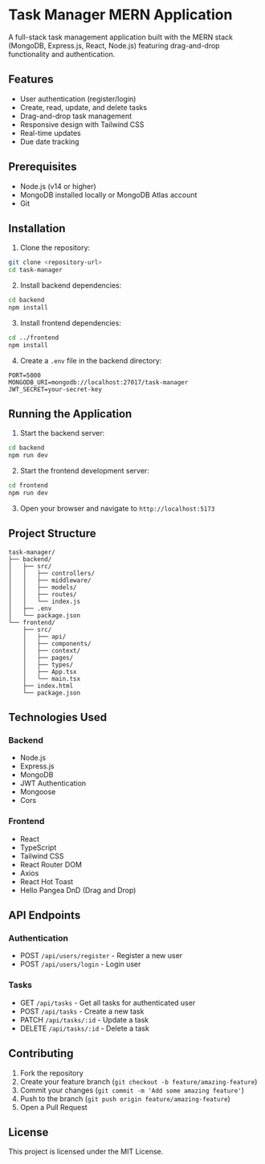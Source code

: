 # Task Manager MERN Application

A full-stack task management application built with the MERN stack (MongoDB, Express.js, React, Node.js) featuring drag-and-drop functionality and authentication.

## Features

- User authentication (register/login)
- Create, read, update, and delete tasks
- Drag-and-drop task management
- Responsive design with Tailwind CSS
- Real-time updates
- Due date tracking

## Prerequisites

- Node.js (v14 or higher)
- MongoDB installed locally or MongoDB Atlas account
- Git

## Installation

1. Clone the repository:
```bash
git clone <repository-url>
cd task-manager
```

2. Install backend dependencies:
```bash
cd backend
npm install
```

3. Install frontend dependencies:
```bash
cd ../frontend
npm install
```

4. Create a `.env` file in the backend directory:
```
PORT=5000
MONGODB_URI=mongodb://localhost:27017/task-manager
JWT_SECRET=your-secret-key
```

## Running the Application

1. Start the backend server:
```bash
cd backend
npm run dev
```

2. Start the frontend development server:
```bash
cd frontend
npm run dev
```

3. Open your browser and navigate to `http://localhost:5173`

## Project Structure

```
task-manager/
├── backend/
│   ├── src/
│   │   ├── controllers/
│   │   ├── middleware/
│   │   ├── models/
│   │   ├── routes/
│   │   └── index.js
│   ├── .env
│   └── package.json
└── frontend/
    ├── src/
    │   ├── api/
    │   ├── components/
    │   ├── context/
    │   ├── pages/
    │   ├── types/
    │   ├── App.tsx
    │   └── main.tsx
    ├── index.html
    └── package.json
```

## Technologies Used

### Backend
- Node.js
- Express.js
- MongoDB
- JWT Authentication
- Mongoose
- Cors

### Frontend
- React
- TypeScript
- Tailwind CSS
- React Router DOM
- Axios
- React Hot Toast
- Hello Pangea DnD (Drag and Drop)

## API Endpoints

### Authentication
- POST `/api/users/register` - Register a new user
- POST `/api/users/login` - Login user

### Tasks
- GET `/api/tasks` - Get all tasks for authenticated user
- POST `/api/tasks` - Create a new task
- PATCH `/api/tasks/:id` - Update a task
- DELETE `/api/tasks/:id` - Delete a task

## Contributing

1. Fork the repository
2. Create your feature branch (`git checkout -b feature/amazing-feature`)
3. Commit your changes (`git commit -m 'Add some amazing feature'`)
4. Push to the branch (`git push origin feature/amazing-feature`)
5. Open a Pull Request

## License

This project is licensed under the MIT License.